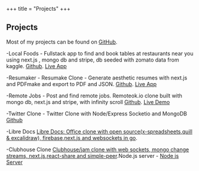 +++
title = "Projects"
+++

## Projects

Most of my projects can be found on [GitHub](https://github.com/atlasmoth).

-Local Foods - Fullstack app to find and book tables at restaurants near you using next.js , mongo db and stripe, db seeded with zomato data from kaggle. [Github](https://github.com/atlasmoth/local-Foods). [Live App](https://local-foods.vercel.app/)

-Resumaker - Resumake Clone - Generate aesthetic resumes with next.js and PDFmake and export to PDF and JSON. [Github](https://github.com/atlasmoth/Resumake-Clone). [Live App](https://resumake-clone.vercel.app/)

-Remote Jobs - Post and find remote jobs. Remoteok.io clone built with mongo db, next.js and stripe, with infinity scroll [Github](https://github.com/atlasmoth/Remotejobs). [Live Demo](https://remotejobs-chi.vercel.app/)

-Twitter Clone - Twitter Clone with Node/Express Socketio and MongoDB [Github](https://github.com/atlasmoth/Twitter-clone)

-Libre Docs [Libre Docs: Office clone with open source(x-spreadsheets,quill & excalidraw), firebase,next.js and websockets in go](https://github.com/atlasmoth/Libre-docs).

-Clubhouse Clone [Clubhouse/jam clone with web sockets, mongo change streams, next.js,react-share and simple-peer](https://github.com/atlasmoth/Clubhouse-clone).Node.js server - [Node js Server](https://github.com/atlasmoth/clubhouse-clone-backend)
